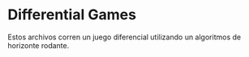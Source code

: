 # Differential Games
Estos archivos corren un juego diferencial utilizando un algoritmos de horizonte rodante.
